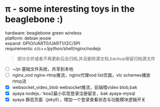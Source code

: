 π - some interesting toys in the beaglebone :)
===

hardware: beaglebone green wireless   
platform: debian jessie   
expand: GPIO/UART0/UART1/I2C/SPI   
requirements: c/c++/python/shell/nginx/nodejs       
> 部分合并或者不再更新后会归档,并且删除源文档,backup保留归档源文件
- [ ] ~/pi 基础文件系统，共享到本地
- [ ] nginx_vod nginx-rtmp推流，nginx代理vod list页面，vlc schemes播放rtmp流
- [x] websocket_video_blob websocket推流，前端喂video blob,bak
- [x] ayaya nodejs／koa2最小实现登录注册留言，bak ayaya-mysql
- [x] ayaya 静态页面（jekyll），增加一个登录查看状态与功能模块逻辑开关
